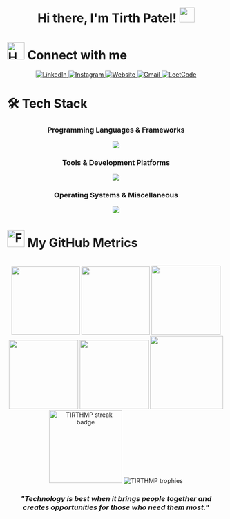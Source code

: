 <h1 align="center">Hi there, I'm Tirth Patel! <img src="https://raw.githubusercontent.com/aemmadi/aemmadi/master/wave.gif" width="35px"></h1>

# <img src="https://user-images.githubusercontent.com/74038190/216112957-034e1f8b-5468-4857-8512-9cd2bac35bb6.png" alt="Handshake" width="40" /> Connect with me 

<p align="center">
  <a href="https://www.linkedin.com/in/tirth-p-b46aab32a/" target="_blank" rel="noopener noreferrer">
    <img src="https://img.shields.io/badge/-Tirth%20Patel-blue?style=for-the-badge&logo=linkedin&logoColor=white" alt="LinkedIn">
  </a>
  <a href="https://www.instagram.com/tirth._2310/" target="_blank" rel="noopener noreferrer">
    <img src="https://img.shields.io/badge/-tirth._2310-E4405F?style=for-the-badge&logo=instagram&logoColor=white" alt="Instagram">
  </a>
  <a href="https://github.com/TIRTHMP/" target="_blank" rel="noopener noreferrer">
    <img src="https://img.shields.io/badge/-Tirth%20Patel-DB4437?style=for-the-badge&logo=github&logoColor=white" alt="Website">
  </a>

   <a href="https://mail.google.com/mail/u/0/#inbox" target="_blank" rel="noopener noreferrer">
    <img src="https://img.shields.io/badge/-Gmail-2EC866?style=for-the-badge&logo=Gmail&logoColor=white" alt="Gmail">
  </a>
  <a href="https://leetcode.com/u/VJex5vhUSi/" target="_blank" rel="noopener noreferrer">
    <img src="https://img.shields.io/badge/-Tirth%20Patel-FFA116?style=for-the-badge&logo=LeetCode&logoColor=black" alt="LeetCode">
  </a>

</p>

#  🛠️  Tech Stack

<div align="center">
  <h3>Programming Languages & Frameworks</h3>
  <img src="https://skillicons.dev/icons?i=python,css,c,html,java,javascript" /><br />

  <h3>Tools & Development Platforms</h3>
  <img src="https://skillicons.dev/icons?i=github,git,vscode,powershell" /><br />

  <h3>Operating Systems & Miscellaneous</h3>
  <img src="https://skillicons.dev/icons?i=figma,replit,windows" />
</div>

# <img src="https://user-images.githubusercontent.com/74038190/216122041-518ac897-8d92-4c6b-9b3f-ca01dcaf38ee.png" alt="Fire" width="40" /> My GitHub Metrics
  
  <br> 
  
<div align="center">
<img height="158em" src="https://github-profile-summary-cards.vercel.app/api/cards/profile-details?username=TIRTHMP&theme=tokyonight">
<img height="158em" src="https://github-profile-summary-cards.vercel.app/api/cards/stats?username=TIRTHMP&theme=tokyonight">
<img height="160em" src="https://github-profile-summary-cards.vercel.app/api/cards/repos-per-language?username=TIRTHMP&theme=tokyonight">
<img height="160em" src="https://github-profile-summary-cards.vercel.app/api/cards/most-commit-language?username=TIRTHMP&theme=tokyonight">
<img height="160em" src="https://github-profile-summary-cards.vercel.app/api/cards/productive-time?username=TIRTHMP&theme=tokyonight&utcOffset=8">
<img height="169em" src="https://github-readme-stats.vercel.app/api?username=TIRTHMP&theme=tokyonight&hide_border=true&include_all_commits=true&count_private=true">
<img height="169em" src="https://github-readme-streak-stats.herokuapp.com?user=TIRTHMP&theme=tokyonight" alt="TIRTHMP streak badge"/>
<img src="https://github-profile-trophy.vercel.app/?username=TIRTHMP&theme=tokyonight&row=1&column=6&no-frame=true" alt="TIRTHMP trophies"/></div>

<h3 align="center"><i>"Technology is best when it brings people together and creates opportunities for those who need them most."</i></h3>



